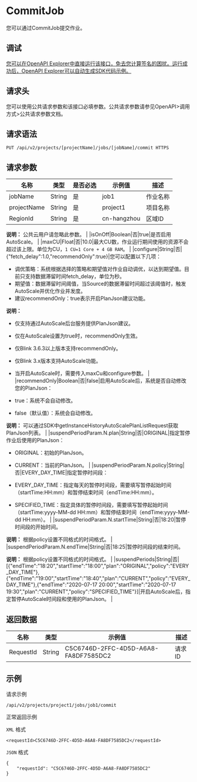 # CommitJob

您可以通过CommitJob提交作业。

## 调试

[您可以在OpenAPI Explorer中直接运行该接口，免去您计算签名的困扰。运行成功后，OpenAPI Explorer可以自动生成SDK代码示例。](https://api.aliyun.com/#product=foas&api=CommitJob&type=ROA&version=2018-11-11)

## 请求头

您可以使用公共请求参数和该接口必填参数。公共请求参数请参见OpenAPI\>调用方式\>公共请求参数文档。

## 请求语法

```
PUT /api/v2/projects/[projectName]/jobs/[jobName]/commit HTTPS
```

## 请求参数

|名称|类型|是否必选|示例值|描述|
|--|--|----|---|--|
|jobName|String|是|job1|作业名称 |
|projectName|String|是|project1|项目名称 |
|RegionId|String|是|cn-hangzhou|区域ID

 **说明：** 公共云用户请忽略此参数。 |
|isOnOff|Boolean|否|true|是否启用AutoScale。 |
|maxCU|Float|否|10.0|最大CU数，作业运行期间使用的资源不会超过该上限。单位为CU，`1 CU=1 Core + 4 GB RAM`。 |
|configure|String|否|\{"fetch\_delay":1.0,"recommendOnly":true\}|您可以配置以下几项：

 -   调优策略：系统根据选择的策略和期望值对作业自动调优，以达到期望值。目前只支持数据滞留时间fetch\_delay，单位为秒。
-   期望值：数据滞留时间阈值，当Source的数据滞留时间超过该阈值时，触发AutoScale并优化作业并发度。
-   建议recommendOnly：true表示开启PlanJson建议功能。

 **说明：**

-   仅支持通过AutoScale后台服务提供PlanJson建议。
-   仅在AutoScale设置为true时，recommendOnly生效。
-   仅Blink 3.6.3以上版本支持recommendOnly。
-   仅Blink 3.x版本支持AutoScale功能。
-   当开启AutoScale时，需要传入maxCu和configure参数。 |
|recommendOnly|Boolean|否|false|启用AutoScale后，系统是否自动修改您的PlanJson：

 -   true：系统不会自动修改。
-   false（默认值）：系统会自动修改。

 **说明：** 可以通过SDK中getInstanceHistoryAutoScalePlanListRequest获取PlanJson列表。 |
|suspendPeriodParam.N.plan|String|否|ORIGINAL|指定暂停作业后使用的PlanJson：

 -   ORIGINAL：初始的PlanJson。
-   CURRENT：当前的PlanJson。 |
|suspendPeriodParam.N.policy|String|否|EVERY\_DAY\_TIME|指定暂停时间段：

 -   EVERY\_DAY\_TIME：指定每天的暂停时间段，需要填写暂停起始时间（startTime:HH:mm）和暂停结束时间（endTime:HH:mm）。
-   SPECIFIED\_TIME：指定具体的暂停时间段，需要填写暂停起始时间（startTime:yyyy-MM-dd HH:mm）和暂停结束时间（endTime:yyyy-MM-dd HH:mm）。 |
|suspendPeriodParam.N.startTime|String|否|18:20|暂停时间段的开始时间。

 **说明：** 根据policy设置不同格式的时间格式。 |
|suspendPeriodParam.N.endTime|String|否|18:25|暂停时间段的结束时间。

 **说明：** 根据policy设置不同格式的时间格式。 |
|suspendPeriods|String|否|\[\{"endTime":"18:20","startTime":"18:00","plan":"ORIGINAL","policy":"EVERY\_DAY\_TIME"\},\{"endTime":"19:00","startTime":"18:40","plan":"CURRENT","policy":"EVERY\_DAY\_TIME"\},\{"endTime":"2020-07-17 20:00","startTime":"2020-07-17 19:30","plan":"CURRENT","policy":"SPECIFIED\_TIME"\}\]|开启AutoScale后，指定暂停AutoScale时间段和使用的PlanJson。 |

## 返回数据

|名称|类型|示例值|描述|
|--|--|---|--|
|RequestId|String|C5C6746D-2FFC-4D5D-A6A8-FA8DF7585DC2|请求ID |

## 示例

请求示例

```
/api/v2/projects/project1/jobs/job1/commit
```

正常返回示例

`XML` 格式

```
<requestId>C5C6746D-2FFC-4D5D-A6A8-FA8DF7585DC2</requestId>
```

`JSON` 格式

```
{
    "requestId": "C5C6746D-2FFC-4D5D-A6A8-FA8DF7585DC2"
}
```

